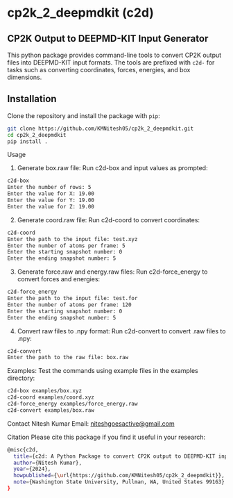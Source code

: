 # cp2k_2_deepmdkit (c2d)

## CP2K Output to DEEPMD-KIT Input Generator

This python package provides command-line tools to convert CP2K output files into DEEPMD-KIT input formats. The tools are prefixed with `c2d-` for tasks such as converting coordinates, forces, energies, and box dimensions.

## Installation

Clone the repository and install the package with `pip`:

```bash
git clone https://github.com/KMNitesh05/cp2k_2_deepmdkit.git 
cd cp2k_2_deepmdkit
pip install .
```

Usage
1. Generate box.raw file:
Run c2d-box and input values as prompted:

```bash
c2d-box
Enter the number of rows: 5
Enter the value for X: 19.00
Enter the value for Y: 19.00
Enter the value for Z: 19.00
```

2. Generate coord.raw file:
Run c2d-coord to convert coordinates:

```bash
c2d-coord
Enter the path to the input file: test.xyz
Enter the number of atoms per frame: 5
Enter the starting snapshot number: 0
Enter the ending snapshot number: 5
```

3. Generate force.raw and energy.raw files:
Run c2d-force_energy to convert forces and energies:

```bash
c2d-force_energy
Enter the path to the input file: test.for
Enter the number of atoms per frame: 120
Enter the starting snapshot number: 0
Enter the ending snapshot number: 5
```

4. Convert raw files to .npy format:
Run c2d-convert to convert .raw files to .npy:

```bash
c2d-convert
Enter the path to the raw file: box.raw
```

Examples: 
Test the commands using example files in the examples directory:

```bash
c2d-box examples/box.xyz
c2d-coord examples/coord.xyz
c2d-force_energy examples/force_energy.raw
c2d-convert examples/box.raw
```

Contact
Nitesh Kumar
Email: niteshgoesactive@gmail.com

Citation
Please cite this package if you find it useful in your research:

```bash
@misc{c2d,
  title={c2d: A Python Package to convert CP2K output to DEEPMD-KIT input},
  author={Nitesh Kumar},
  year={2024},
  howpublished={\url{https://github.com/KMNitesh05/cp2k_2_deepmdkit}},
  note={Washington State University, Pullman, WA, United States 99163}
}
```

